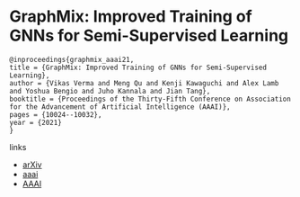 # GraphMix: Improved Training of GNNs for Semi-Supervised Learning

```
@inproceedings{graphmix_aaai21,
title = {GraphMix: Improved Training of GNNs for Semi-Supervised Learning},
author = {Vikas Verma and Meng Qu and Kenji Kawaguchi and Alex Lamb and Yoshua Bengio and Juho Kannala and Jian Tang},
booktitle = {Proceedings of the Thirty-Fifth Conference on Association for the Advancement of Artificial Intelligence (AAAI)},
pages = {10024--10032},
year = {2021}
}
```

links
- [arXiv](https://arxiv.org/abs/1909.11715)
- [aaai](https://www.aaai.org/AAAI21Papers/AAAI-9835.VermaV.pdf)
- [AAAI](https://ojs.aaai.org/index.php/AAAI/article/view/17203)
